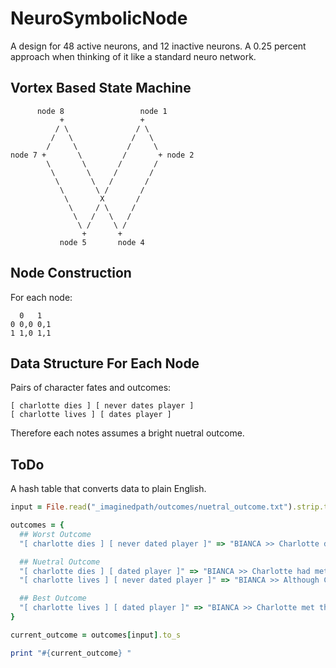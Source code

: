 # NeuroSymbolicNode
A design for 48 active neurons, and 12 inactive neurons. A 0.25 percent approach when thinking of it like a standard neuro network.

## Vortex Based State Machine

~~~
      node 8                 node 1
           +                 +
          / \               / \
         /   \             /   \
        /     \           /     \
node 7 +       \         /       + node 2
        \       \       /       /
         \       \     /       /
          \       \   /       / 
           \       \ /       /
            \       X       /
             \     / \     /
              \   /   \   /
               \ /     \ /
                +       +
           node 5       node 4
~~~

## Node Construction
For each node:

~~~
  0   1
0 0,0 0,1
1 1,0 1,1
~~~

## Data Structure For Each Node
Pairs of character fates and outcomes:

~~~
[ charlotte dies ] [ never dates player ]
[ charlotte lives ] [ dates player ]
~~~

Therefore each notes assumes a bright nuetral outcome.

## ToDo
A hash table that converts data to plain English.

~~~ruby
input = File.read("_imaginedpath/outcomes/nuetral_outcome.txt").strip.to_s

outcomes = {
  ## Worst Outcome
  "[ charlotte dies ] [ never dated player ]" => "BIANCA >> Charlotte died before the player ever met her.",

  ## Nuetral Outcome
  "[ charlotte dies ] [ dated player ]" => "BIANCA >> Charlotte had met the player previously, but player failed to rescue her.",
  "[ charlotte lives ] [ never dated player ]" => "BIANCA >> Although Charlotte wasn't executed, player was never in a situation to meet her.",

  ## Best Outcome
  "[ charlotte lives ] [ dated player ]" => "BIANCA >> Charlotte met the player before and eventually they date and become permanent room mates.",
}

current_outcome = outcomes[input].to_s

print "#{current_outcome} "
~~~
